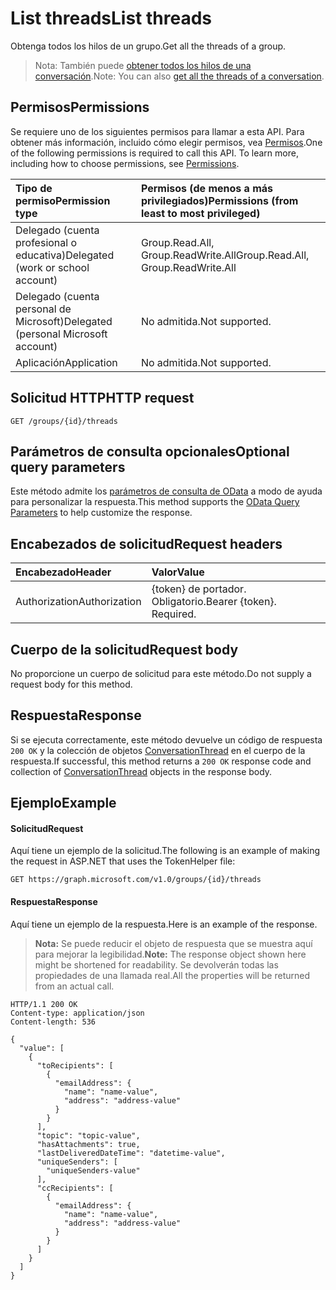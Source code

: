 # <a name="list-threads"></a><span data-ttu-id="45c35-101">List threads</span><span class="sxs-lookup"><span data-stu-id="45c35-101">List threads</span></span>
<span data-ttu-id="45c35-102">Obtenga todos los hilos de un grupo.</span><span class="sxs-lookup"><span data-stu-id="45c35-102">Get all the threads of a group.</span></span>

><span data-ttu-id="45c35-103">Nota: También puede [obtener todos los hilos de una conversación](conversation_list_threads.md).</span><span class="sxs-lookup"><span data-stu-id="45c35-103">Note: You can also [get all the threads of a conversation](conversation_list_threads.md).</span></span>

## <a name="permissions"></a><span data-ttu-id="45c35-104">Permisos</span><span class="sxs-lookup"><span data-stu-id="45c35-104">Permissions</span></span>
<span data-ttu-id="45c35-p101">Se requiere uno de los siguientes permisos para llamar a esta API. Para obtener más información, incluido cómo elegir permisos, vea [Permisos](../../../concepts/permissions_reference.md).</span><span class="sxs-lookup"><span data-stu-id="45c35-p101">One of the following permissions is required to call this API. To learn more, including how to choose permissions, see [Permissions](../../../concepts/permissions_reference.md).</span></span>

|<span data-ttu-id="45c35-107">Tipo de permiso</span><span class="sxs-lookup"><span data-stu-id="45c35-107">Permission type</span></span>      | <span data-ttu-id="45c35-108">Permisos (de menos a más privilegiados)</span><span class="sxs-lookup"><span data-stu-id="45c35-108">Permissions (from least to most privileged)</span></span>              |
|:--------------------|:---------------------------------------------------------|
|<span data-ttu-id="45c35-109">Delegado (cuenta profesional o educativa)</span><span class="sxs-lookup"><span data-stu-id="45c35-109">Delegated (work or school account)</span></span> | <span data-ttu-id="45c35-110">Group.Read.All, Group.ReadWrite.All</span><span class="sxs-lookup"><span data-stu-id="45c35-110">Group.Read.All, Group.ReadWrite.All</span></span>    |
|<span data-ttu-id="45c35-111">Delegado (cuenta personal de Microsoft)</span><span class="sxs-lookup"><span data-stu-id="45c35-111">Delegated (personal Microsoft account)</span></span> | <span data-ttu-id="45c35-112">No admitida.</span><span class="sxs-lookup"><span data-stu-id="45c35-112">Not supported.</span></span>    |
|<span data-ttu-id="45c35-113">Aplicación</span><span class="sxs-lookup"><span data-stu-id="45c35-113">Application</span></span> | <span data-ttu-id="45c35-114">No admitida.</span><span class="sxs-lookup"><span data-stu-id="45c35-114">Not supported.</span></span> |

## <a name="http-request"></a><span data-ttu-id="45c35-115">Solicitud HTTP</span><span class="sxs-lookup"><span data-stu-id="45c35-115">HTTP request</span></span>
<!-- { "blockType": "ignored" } -->
```http
GET /groups/{id}/threads
```

## <a name="optional-query-parameters"></a><span data-ttu-id="45c35-116">Parámetros de consulta opcionales</span><span class="sxs-lookup"><span data-stu-id="45c35-116">Optional query parameters</span></span>
<span data-ttu-id="45c35-117">Este método admite los [parámetros de consulta de OData](../../../concepts/query_parameters.md) a modo de ayuda para personalizar la respuesta.</span><span class="sxs-lookup"><span data-stu-id="45c35-117">This method supports the [OData Query Parameters](../../../concepts/query_parameters.md) to help customize the response.</span></span>

## <a name="request-headers"></a><span data-ttu-id="45c35-118">Encabezados de solicitud</span><span class="sxs-lookup"><span data-stu-id="45c35-118">Request headers</span></span>
| <span data-ttu-id="45c35-119">Encabezado</span><span class="sxs-lookup"><span data-stu-id="45c35-119">Header</span></span>       | <span data-ttu-id="45c35-120">Valor</span><span class="sxs-lookup"><span data-stu-id="45c35-120">Value</span></span> |
|:---------------|:--------|
| <span data-ttu-id="45c35-121">Authorization</span><span class="sxs-lookup"><span data-stu-id="45c35-121">Authorization</span></span>  | <span data-ttu-id="45c35-p102">{token} de portador. Obligatorio.</span><span class="sxs-lookup"><span data-stu-id="45c35-p102">Bearer {token}. Required.</span></span>  |

## <a name="request-body"></a><span data-ttu-id="45c35-124">Cuerpo de la solicitud</span><span class="sxs-lookup"><span data-stu-id="45c35-124">Request body</span></span>
<span data-ttu-id="45c35-125">No proporcione un cuerpo de solicitud para este método.</span><span class="sxs-lookup"><span data-stu-id="45c35-125">Do not supply a request body for this method.</span></span>

## <a name="response"></a><span data-ttu-id="45c35-126">Respuesta</span><span class="sxs-lookup"><span data-stu-id="45c35-126">Response</span></span>
<span data-ttu-id="45c35-127">Si se ejecuta correctamente, este método devuelve un código de respuesta `200 OK` y la colección de objetos [ConversationThread](../resources/conversationthread.md) en el cuerpo de la respuesta.</span><span class="sxs-lookup"><span data-stu-id="45c35-127">If successful, this method returns a `200 OK` response code and collection of [ConversationThread](../resources/conversationthread.md) objects in the response body.</span></span>

## <a name="example"></a><span data-ttu-id="45c35-128">Ejemplo</span><span class="sxs-lookup"><span data-stu-id="45c35-128">Example</span></span>
#### <a name="request"></a><span data-ttu-id="45c35-129">Solicitud</span><span class="sxs-lookup"><span data-stu-id="45c35-129">Request</span></span>
<span data-ttu-id="45c35-130">Aquí tiene un ejemplo de la solicitud.</span><span class="sxs-lookup"><span data-stu-id="45c35-130">The following is an example of making the request in ASP.NET that uses the TokenHelper file:</span></span>
<!-- {
  "blockType": "request",
  "name": "get_threads"
}-->
```http
GET https://graph.microsoft.com/v1.0/groups/{id}/threads
```

#### <a name="response"></a><span data-ttu-id="45c35-131">Respuesta</span><span class="sxs-lookup"><span data-stu-id="45c35-131">Response</span></span>
<span data-ttu-id="45c35-132">Aquí tiene un ejemplo de la respuesta.</span><span class="sxs-lookup"><span data-stu-id="45c35-132">Here is an example of the response.</span></span>
><span data-ttu-id="45c35-133">**Nota:** Se puede reducir el objeto de respuesta que se muestra aquí para mejorar la legibilidad.</span><span class="sxs-lookup"><span data-stu-id="45c35-133">**Note:** The response object shown here might be shortened for readability.</span></span> <span data-ttu-id="45c35-134">Se devolverán todas las propiedades de una llamada real.</span><span class="sxs-lookup"><span data-stu-id="45c35-134">All the properties will be returned from an actual call.</span></span>

<!-- {
  "blockType": "response",
  "truncated": true,
  "@odata.type": "microsoft.graph.conversationThread",
  "isCollection": true
} -->
```http
HTTP/1.1 200 OK
Content-type: application/json
Content-length: 536

{
  "value": [
    {
      "toRecipients": [
        {
          "emailAddress": {
            "name": "name-value",
            "address": "address-value"
          }
        }
      ],
      "topic": "topic-value",
      "hasAttachments": true,
      "lastDeliveredDateTime": "datetime-value",
      "uniqueSenders": [
        "uniqueSenders-value"
      ],
      "ccRecipients": [
        {
          "emailAddress": {
            "name": "name-value",
            "address": "address-value"
          }
        }
      ]
    }
  ]
}
```

<!-- uuid: 8fcb5dbc-d5aa-4681-8e31-b001d5168d79
2015-10-25 14:57:30 UTC -->
<!-- {
  "type": "#page.annotation",
  "description": "List threads",
  "keywords": "",
  "section": "documentation",
  "tocPath": ""
}-->
